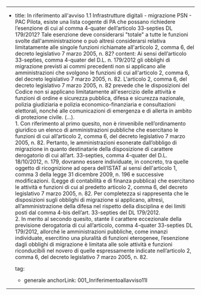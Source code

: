 ---
  - title: In riferimento all'avviso 1.1 Infrastrutture digitali - migrazione PSN - PAC Pilota, esiste una lista cogente di PA che possano richiedere l’esenzione di cui al comma 4-quater dell’articolo 33-septies DL 179/2012? Tale esenzione deve considerarsi "totale" a tutte le funzioni svolte dall'amministrazione o può altresì considerarsi relativa limitatamente alle singole funzioni richiamate all'articolo 2, comma 6, del decreto legislativo 7 marzo 2005, n. 82?
    content: Ai sensi dell’articolo 33-septies, comma 4-quater del D.L. n. 179/2012 gli obblighi di migrazione previsti ai commi precedenti non si applicano alle amministrazioni che svolgono le funzioni di cui all'articolo 2, comma 6, del decreto legislativo 7 marzo 2005, n. 82. L'articolo 2, comma 6, del decreto legislativo 7 marzo 2005, n. 82 prevede che le disposizioni del Codice non si applicano limitatamente all'esercizio delle attività e funzioni di ordine e sicurezza pubblica, difesa e sicurezza nazionale, polizia giudiziaria e polizia economico-finanziaria e consultazioni elettorali, nonché alle comunicazioni di emergenza e di allerta in ambito di protezione civile. (…). <br> 1. Con riferimento al primo quesito, non è rinvenibile nell’ordinamento giuridico un elenco di amministrazioni pubbliche che esercitano le funzioni di cui all’articolo 2, comma 6, del decreto legislativo 7 marzo 2005, n. 82. Pertanto, le amministrazioni esonerate dall’obbligo di migrazione in quanto destinatarie della disposizione di carattere derogatorio di cui all’art. 33-septies, comma 4-quater del D.L. 18/10/2012, n. 179, dovranno essere individuate, in concreto, tra quelle oggetto di ricognizione ad opera dell’ISTAT ai sensi dell'articolo 1, comma 3 della legge 31 dicembre 2009, n. 196 e successive modificazioni. (Legge di contabilità e di finanza pubblica) che esercitano le attività e funzioni di cui al predetto articolo 2, comma 6, del decreto legislativo 7 marzo 2005, n. 82. Per completezza si rappresenta che le disposizioni sugli obblighi di migrazione si applicano, altresì, all’amministrazione della difesa nel rispetto della disciplina e dei limiti posti dal comma 4-bis dell’art. 33-septies del DL 179/2012. <br> 2. In merito al secondo quesito, stante il carattere eccezionale della previsione derogatoria di cui all’articolo, comma 4-quater 33-septies DL 179/2012, allorché le amministrazioni pubbliche, come innanzi individuate, esercitino una pluralità di funzioni eterogenee, l’esenzione dagli obblighi di migrazione è limitata alle sole attività e funzioni riconducibili nel novero di quelle espressamente indicate nell’articolo 2, comma 6, del decreto legislativo 7 marzo 2005, n. 82.

    tag:
      - generale
    anchorLink: 001_Inriferimentoallavviso11I
---